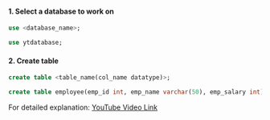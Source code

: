 #### 1. Select a database to work on
```sql
use <database_name>;

use ytdatabase;
```

#### 2. Create table
```sql
create table <table_name(col_name datatype)>;

create table employee(emp_id int, emp_name varchar(50), emp_salary int);
```


For detailed explanation: [YouTube Video Link](https://www.youtube.com/watch?v=8a7FE-AuzJQ&list=PL53IeEJJLQl3xIzMPqA7lApebsB-UqtNB&index=6)










